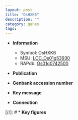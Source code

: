 ```yaml
---
layout: post
title: "OsHXK6"
description: ""
category: genes
tags: 
---
```


* **Information**  
    + Symbol: OsHXK6  
    + MSU: [LOC_Os01g53930](http://rice.uga.edu/cgi-bin/ORF_infopage.cgi?orf=LOC_Os01g53930)  
    + RAPdb: [Os01g0742500](http://rapdb.dna.affrc.go.jp/viewer/gbrowse_details/irgsp1?name=Os01g0742500)  

* **Publication**  

* **Genbank accession number**  

* **Key message**  

* **Connection**  

[//]: # * **Key figures**  


